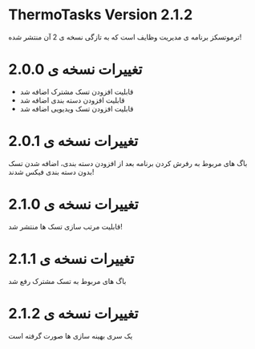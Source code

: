 # ThermoTasks Version 2.1.2
ترموتسکز برنامه ی مدیریت وظایف است که به تازگی نسخه ی 2 آن منتشر شده!

# تغییرات نسخه ی 2.0.0
<ul>
    <li>قابلیت افزودن تسک مشترک اضافه شد</li>
    <li>قابلیت افزودن دسته بندی اضافه شد</li>
    <li>قابلیت افزودن تسک ویدیویی اضافه شد</li>
</ul>

# تغییرات نسخه ی 2.0.1
باگ های مربوط به رفرش کردن برنامه بعد از افزودن دسته بندی، اضافه شدن تسک بدون دسته بندی فیکس شدند!

# تغییرات نسخه ی 2.1.0
قابلیت مرتب سازی تسک ها منتشر شد!

# تغییرات نسخه ی 2.1.1
باگ های مربوط به تسک مشترک رفع شد

# تغییرات نسخه ی 2.1.2
یک سری بهینه سازی ها صورت گرفته است
